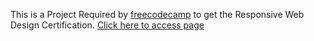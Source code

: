 This is a Project Required by <a href="https://www.freecodecamp.org/learn">freecodecamp</a> to get the Responsive Web Design Certification. 
<a href="https://brachodev.github.io/Tribute-Page-Maradona/">Click here to access page</a>
